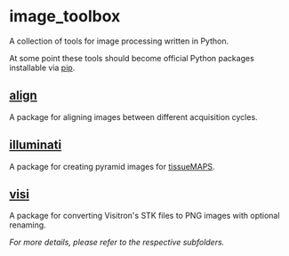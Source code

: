 # image_toolbox #

A collection of tools for image processing written in Python.

At some point these tools should become official Python packages installable via [pip](https://pypi.python.org/pypi/pip).


## [align](align) ##

A package for aligning images between different acquisition cycles.


## [illuminati](illuminati) ##

A package for creating pyramid images for [tissueMAPS](https://github.com/pelkmanslab/TissueMAPS).


## [visi](visi) ##

A package for converting Visitron's STK files to PNG images with optional renaming.


*For more details, please refer to the respective subfolders.*

